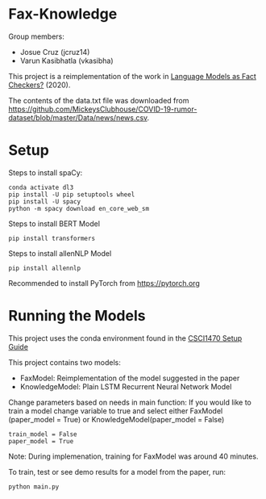 # Fax-Knowledge

Group members:

* Josue Cruz (jcruz14)
* Varun Kasibhatla (vkasibha)

This project is a reimplementation of the work in [Language Models as Fact Checkers?](https://aclanthology.org/2020.fever-1.5.pdf) (2020).

The contents of the data.txt file was downloaded from https://github.com/MickeysClubhouse/COVID-19-rumor-dataset/blob/master/Data/news/news.csv.


# Setup
Steps to install spaCy:
```
conda activate dl3
pip install -U pip setuptools wheel
pip install -U spacy
python -m spacy download en_core_web_sm
```

Steps to install BERT Model
```
pip install transformers
```

Steps to install allenNLP Model
```
pip install allennlp
```
Recommended to install PyTorch from https://pytorch.org

# Running the Models

This project uses the conda environment found in the [CSCI1470 Setup Guide](https://docs.google.com/document/d/1Qcss983uPe25bn-gH4DBVGq6X1viyEHW/edit)

This project contains two models:
* FaxModel: Reimplementation of the model suggested in the paper
* KnowledgeModel: Plain LSTM Recurrent Neural Network Model

Change parameters based on needs in main function: If you would like to train a model change variable to true and select either FaxModel (paper_model = True) or KnowledgeModel(paper_model = False)
```
train_model = False
paper_model = True
```

Note: During implemenation, training for FaxModel was around 40 minutes.

To train, test or see demo results for a model from the paper, run:
```
python main.py
```
